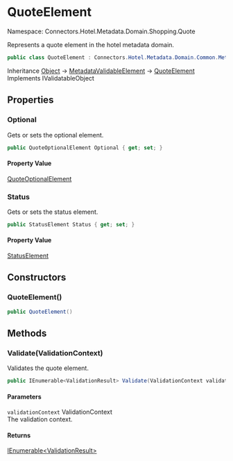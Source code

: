 # QuoteElement

Namespace: Connectors.Hotel.Metadata.Domain.Shopping.Quote

Represents a quote element in the hotel metadata domain.

```csharp
public class QuoteElement : Connectors.Hotel.Metadata.Domain.Common.MetadataValidableElement, System.ComponentModel.DataAnnotations.IValidatableObject
```

Inheritance [Object](https://docs.microsoft.com/en-us/dotnet/api/system.object) → [MetadataValidableElement](./connectors.hotel.metadata.domain.common.metadatavalidableelement) → [QuoteElement](./connectors.hotel.metadata.domain.shopping.quote.quoteelement)<br />
Implements IValidatableObject

## Properties

### **Optional**

Gets or sets the optional element.

```csharp
public QuoteOptionalElement Optional { get; set; }
```

#### Property Value

[QuoteOptionalElement](./connectors.hotel.metadata.domain.shopping.quote.quoteoptionalelement)<br />

### **Status**

Gets or sets the status element.

```csharp
public StatusElement Status { get; set; }
```

#### Property Value

[StatusElement](./connectors.hotel.metadata.domain.common.statuselement)<br />

## Constructors

### **QuoteElement()**

```csharp
public QuoteElement()
```

## Methods

### **Validate(ValidationContext)**

Validates the quote element.

```csharp
public IEnumerable<ValidationResult> Validate(ValidationContext validationContext)
```

#### Parameters

`validationContext` ValidationContext<br />
The validation context.

#### Returns

[IEnumerable\<ValidationResult\>](https://docs.microsoft.com/en-us/dotnet/api/system.collections.generic.ienumerable-1)<br />
